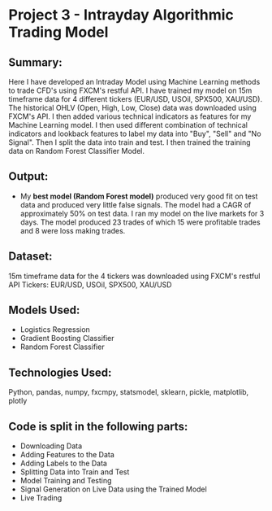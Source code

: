 # Project 3 - Intrayday Algorithmic Trading Model

## Summary:
Here I have developed an Intraday Model using Machine Learning methods to trade CFD's using FXCM's restful API. I have trained my model on 15m timeframe data for 4 different tickers (EUR/USD, USOil, SPX500, XAU/USD). The historical OHLV (Open, High, Low, Close) data was downloaded using FXCM's API. I then added various technical indicators as features for my Machine Learning model. I then used different combination of technical indicators and lookback features to label my data into "Buy", "Sell" and "No Signal". Then I split the data into train and test. I then trained the training data on Random Forest Classifier Model.

## Output:
* My **best model (Random Forest model)** produced very good fit on test data and produced very little false signals. The model had a CAGR of approximately 50% on test data. I ran my model on the live markets for 3 days. The model produced 23 trades of which 15 were profitable trades and 8 were loss making trades.   

## Dataset:
15m timeframe data for the 4 tickers was downloaded using FXCM's restful API
Tickers: EUR/USD, USOil, SPX500, XAU/USD

## Models Used:
* Logistics Regression
* Gradient Boosting Classifier
* Random Forest Classifier

## Technologies Used:
Python, pandas, numpy, fxcmpy, statsmodel, sklearn, pickle, matplotlib, plotly 
                                                                                                 
## Code is split in the following parts:
* Downloading Data
* Adding Features to the Data
* Adding Labels to the Data
* Splitting Data into Train and Test
* Model Training and Testing 
* Signal Generation on Live Data using the Trained Model
* Live Trading
